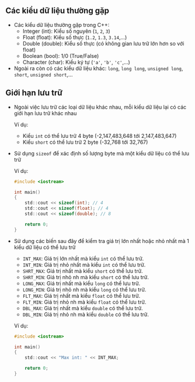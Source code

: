 ## Các kiểu dữ liệu thường gặp
- Các kiểu dữ liệu thường gặp trong C++: 
    - Integer (int): Kiểu số nguyên (`1`, `2`, `3`)
    - Float (float): Kiểu số thực (`1.2`, `1.3`, `3.14`,...)
    - Double (double): Kiểu số thực (có không gian lưu trữ lớn hơn so với float)
    - Boolean (bool): 1/0 (True/False)
    - Character (char): Kiểu ký tự (`'a'`, `'b'`, `'c'`,...)
- Ngoài ra còn có các kiểu dữ liệu khác: `long`, `long long`, `unsigned long`, `short`, `unsigned short`,...

## Giới hạn lưu trữ
- Ngoài việc lưu trữ các loại dữ liệu khác nhau, mỗi kiểu dữ liệu lại có các giới hạn lưu trữ khác nhau

    Ví dụ:
    - Kiểu `int` có thể lưu trữ 4 byte (-2,147,483,648 tới 2,147,483,647)
    - Kiểu `short` có thể lưu trữ 2 byte (-32,768 tới 32,767)
- Sử dụng `sizeof` để xác định số lượng byte mà một kiểu dữ liệu có thể lưu trữ

    Ví dụ:
    ```c
    #include <iostream>

    int main()
    {
        std::cout << sizeof(int); // 4
        std::cout << sizeof(float); // 4
        std::cout << sizeof(double); // 8

        return 0;
    }
    ```
- Sử dụng các biến sau đây để kiểm tra giá trị lớn nhất hoặc nhỏ nhất mà 1 kiểu dữ liệu có thể lưu trữ
    - `INT_MAX`: Giá trị lớn nhất mà kiểu `int` có thể lưu trữ.
    - `INT_MIN`: Giá trị nhỏ nhất mà kiểu `int` có thể lưu trữ.
    - `SHRT_MAX`: Giá trị nhất mà kiểu `short` có thể lưu trữ.
    - `SHRT_MIN`: Giá trị nhỏ nh mà kiểu `short` có thể lưu trữ.
    - `LONG_MAX`: Giá trị nhất mà kiểu `long` có thể lưu trữ.
    - `LONG_MIN`: Giá trị nhỏ nh mà kiểu `long` có thể lưu trữ.
    - `FLT_MAX`: Giá trị nhất mà kiểu `float` có thể lưu trữ.
    - `FLT_MIN`: Giá trị nhỏ nh mà kiểu `float` có thể lưu trữ.
    - `DBL_MAX`: Giá trị nhất mà kiểu `double` có thể lưu trữ.
    - `DBL_MIN`: Giá trị nhỏ nh mà kiểu `double` có thể lưu trữ.

    Ví dụ:
    ```c
    #include <iostream>

    int main()
    {
        std::cout << "Max int: " << INT_MAX;

        return 0;
    }
    ```
